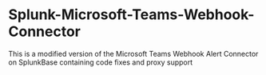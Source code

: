 # Splunk-Microsoft-Teams-Webhook-Connector
This is a modified version of the Microsoft Teams Webhook Alert Connector on SplunkBase containing code fixes and proxy support
